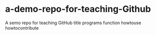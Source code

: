 # a-demo-repo-for-teaching-Github
A semo repo for teaching GitHub
title
programs
function
howtouse
howtocontribute
